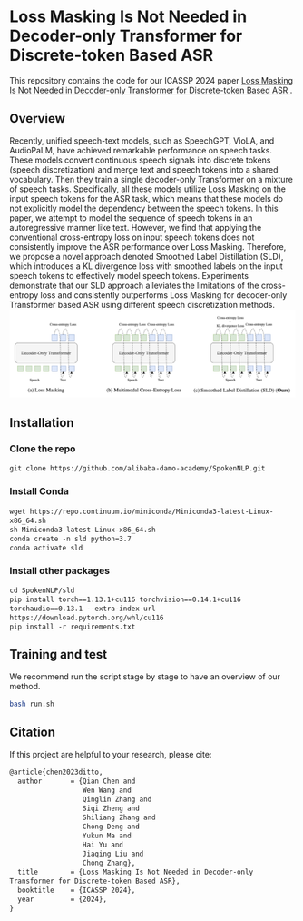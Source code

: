# Loss Masking Is Not Needed in Decoder-only Transformer for Discrete-token Based ASR

This repository contains the code for our ICASSP 2024
paper [Loss Masking Is Not Needed in Decoder-only Transformer for Discrete-token Based ASR
](https://arxiv.org/abs/2311.04534).

## Overview

Recently, unified speech-text models, such as SpeechGPT, VioLA, and AudioPaLM, have achieved remarkable performance on
speech tasks.
These models convert continuous speech signals into discrete tokens (speech discretization) and merge text and
speech tokens into a shared vocabulary.
Then they train a single decoder-only Transformer on a mixture of speech tasks. Specifically, all these models utilize
Loss Masking on the input speech tokens for the ASR task, which means that these models do not explicitly model
the dependency between the speech tokens.
In this paper, we attempt to model the sequence of speech tokens in an autoregressive manner like text. However, we find
that applying the conventional cross-entropy loss on input speech tokens does not consistently improve the ASR
performance over Loss Masking. Therefore, we propose a novel approach denoted Smoothed Label Distillation (SLD), which introduces a KL divergence loss with smoothed labels on the input speech tokens to effectively model speech
tokens. Experiments demonstrate that our SLD approach alleviates the limitations of the cross-entropy loss and
consistently outperforms Loss Masking for decoder-only Transformer based ASR using different speech discretization
methods.
![](figure/sld.png)

## Installation

### Clone the repo

```shell
git clone https://github.com/alibaba-damo-academy/SpokenNLP.git
```

### Install Conda

```shell
wget https://repo.continuum.io/miniconda/Miniconda3-latest-Linux-x86_64.sh
sh Miniconda3-latest-Linux-x86_64.sh
conda create -n sld python=3.7
conda activate sld
```

### Install other packages

```shell
cd SpokenNLP/sld
pip install torch==1.13.1+cu116 torchvision==0.14.1+cu116 torchaudio==0.13.1 --extra-index-url https://download.pytorch.org/whl/cu116
pip install -r requirements.txt
```

## Training and test

We recommend run the script stage by stage to have an overview of our method.

```bash
bash run.sh
```

## Citation

If this project are helpful to your research, please cite:

```shell
@article{chen2023ditto,
  author       = {Qian Chen and
                  Wen Wang and
                  Qinglin Zhang and
                  Siqi Zheng and
                  Shiliang Zhang and
                  Chong Deng and
                  Yukun Ma and
                  Hai Yu and
                  Jiaqing Liu and
                  Chong Zhang},
  title        = {Loss Masking Is Not Needed in Decoder-only Transformer for Discrete-token Based ASR},
  booktitle    = {ICASSP 2024},
  year         = {2024},
}
```
